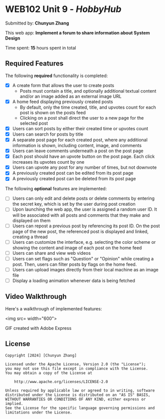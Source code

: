 # WEB102 Unit 9 - *HobbyHub*

Submitted by: **Chunyun Zhang**

This web app: **Implement a forum to share information about System Design**

Time spent: **15** hours spent in total

## Required Features

The following **required** functionality is completed:

* [x] A create form that allows the user to create posts
    - Posts must contain a title, and optionally additional textual content and/or an image added as an external image URL
* [x] A home feed displaying previously created posts
    - By default, only the time created, title, and upvotes count for each post is shown on the posts feed
    - Clicking on a post shall direct the user to a new page for the selected post
* [x] Users can sort posts by either their created time or upvotes count
* [x] Users can search for posts by title
* [x] A separate post page for each created post, where any additional information is shown, including content, image, and comments
* [x] Users can leave comments underneath a post on the post page
* [x] Each post should have an upvote button on the post page. Each click increases its upvotes count by one
* [x] Users can upvote any post for any number of times, but not downvote
* [x] A previously created post can be edited from its post page
* [x] A previously created post can be deleted from its post page

The following **optional** features are implemented:

* [ ] Users can only edit and delete posts or delete comments by entering the secret key, which is set by the user during post creation
* [ ] Upon launching the web app, the user is assigned a random user ID. It will be associated with all posts and comments that they make and displayed on them
* [ ] Users can repost a previous post by referencing its post ID. On the post page of the new post, the referenced post is displayed and linked, creating a thread
* [ ] Users can customize the interface, e.g. selecting the color scheme or showing the content and image of each post on the home feed
* [ ] Users can share and view web videos
* [ ] Users can set flags such as "Question" or "Opinion" while creating a post. Then, users can filter posts by flags on the home feed.
* [ ] Users can upload images directly from their local machine as an image file
* [ ] Display a loading animation whenever data is being fetched

## Video Walkthrough

Here's a walkthrough of implemented features:

<img src= width="600">

GIF created with Adobe Express

## License

    Copyright [2024] [Chunyun Zhang]

    Licensed under the Apache License, Version 2.0 (the "License");
    you may not use this file except in compliance with the License.
    You may obtain a copy of the License at

        http://www.apache.org/licenses/LICENSE-2.0

    Unless required by applicable law or agreed to in writing, software
    distributed under the License is distributed on an "AS IS" BASIS,
    WITHOUT WARRANTIES OR CONDITIONS OF ANY KIND, either express or implied.
    See the License for the specific language governing permissions and
    limitations under the License.

